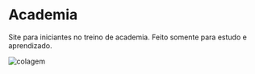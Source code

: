 # Academia
Site para iniciantes no treino de academia. Feito somente para estudo e aprendizado.

![colagem](https://user-images.githubusercontent.com/25597344/77956662-a36b1e80-72a8-11ea-91f1-86037c4fb64c.jpeg)
